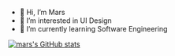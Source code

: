 - 👋 Hi, I’m Mars
- 👀 I’m interested in UI Design
- 🌱 I’m currently learning Software Engineering 

<!---
Mwasigwa2/Mwasigwa2 is a ✨ special ✨ repository because its `README.md` (this file) appears on your GitHub profile.
You can click the Preview link to take a look at your changes.
--->

[![mars's GitHub stats](https://github-readme-stats.vercel.app/api?username=Mwasigwa2)](https://github.com/Mwasigwa2/github-readme-stats)
